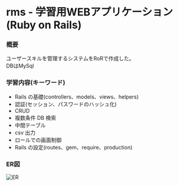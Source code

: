 # rms - 学習用WEBアプリケーション(Ruby on Rails)
  
### 概要
ユーザースキルを管理するシステムをRoRで作成した。   
DBはMySql  

### 学習内容(キーワード)
- Rails の基礎(controllers、models、views、helpers)
- 認証(セッション、パスワードのハッシュ化)
- CRUD
- 複数条件 DB 検索
- 中間テーブル
- csv 出力
- ロールでの画面制御
- Rails の設定(routes、gem、require、production)  

### ER図
![ER](https://user-images.githubusercontent.com/62499574/182854209-40750ed5-4af0-4a40-88da-d93b804c60f6.png)
